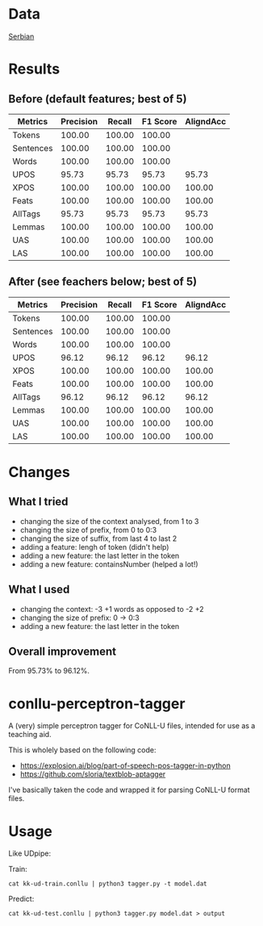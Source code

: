 # Data

[Serbian](https://github.com/UniversalDependencies/UD_Serbian)

# Results

## Before (default features; best of 5)

Metrics    | Precision |    Recall |  F1 Score | AligndAcc
-----------|-----------|-----------|-----------|-----------
Tokens     |    100.00 |    100.00 |    100.00 |
Sentences  |    100.00 |    100.00 |    100.00 |
Words      |    100.00 |    100.00 |    100.00 |
UPOS       |     95.73 |     95.73 |     95.73 |     95.73
XPOS       |    100.00 |    100.00 |    100.00 |    100.00
Feats      |    100.00 |    100.00 |    100.00 |    100.00
AllTags    |     95.73 |     95.73 |     95.73 |     95.73
Lemmas     |    100.00 |    100.00 |    100.00 |    100.00
UAS        |    100.00 |    100.00 |    100.00 |    100.00
LAS        |    100.00 |    100.00 |    100.00 |    100.00

## After (see feachers below; best of 5)

Metrics    | Precision |    Recall |  F1 Score | AligndAcc
-----------|-----------|-----------|-----------|-----------
Tokens     |    100.00 |    100.00 |    100.00 |
Sentences  |    100.00 |    100.00 |    100.00 |
Words      |    100.00 |    100.00 |    100.00 |
UPOS       |     96.12 |     96.12 |     96.12 |     96.12
XPOS       |    100.00 |    100.00 |    100.00 |    100.00
Feats      |    100.00 |    100.00 |    100.00 |    100.00
AllTags    |     96.12 |     96.12 |     96.12 |     96.12
Lemmas     |    100.00 |    100.00 |    100.00 |    100.00
UAS        |    100.00 |    100.00 |    100.00 |    100.00
LAS        |    100.00 |    100.00 |    100.00 |    100.00


# Changes

## What I tried

* changing the size of the context analysed, from 1 to 3
* changing the size of prefix, from 0 to 0:3
* changing the size of suffix, from last 4 to last 2
* adding a feature: lengh of token (didn't help)
* adding a new feature: the last letter in the token
* adding a new feature: containsNumber (helped a lot!)

## What I used

* changing the context: -3 +1 words as opposed to -2 +2
* changing the size of prefix: 0 → 0:3
* adding a new feature: the last letter in the token

## Overall improvement

From 95.73% to 96.12%.

# conllu-perceptron-tagger

A (very) simple perceptron tagger for CoNLL-U files, intended for use as a teaching
aid.

This is wholely based on the following code:

* https://explosion.ai/blog/part-of-speech-pos-tagger-in-python
* https://github.com/sloria/textblob-aptagger

I've basically taken the code and wrapped it for parsing CoNLL-U format files. 

# Usage

Like UDpipe:

Train:

```
cat kk-ud-train.conllu | python3 tagger.py -t model.dat
```

Predict:

```
cat kk-ud-test.conllu | python3 tagger.py model.dat > output
```
